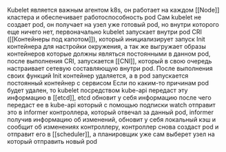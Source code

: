 Kubelet является важным агентом k8s, он работает на каждом [[Node]] кластера и обеспечивает работоспособность pod
Сам kubelet не создает pod, он получает на узел уже готовый pod, но внутри которого еще ничего нет, первоначально kubelet запускает внутри pod CRI ([[Контейнеры под капотом]]), который инициализирует запуск Init контейнера для настройки окружения, а так же выгружает образы контейнеров которые должны являться постоянными в данном pod, после выполнения CRI, запускается [[CNI]], который в свою очередь настраивает сетевую составляющую внутри pod. После выполнения своих функций Init контейнер удаляется, а в pod запускается постоянный контейнер с сервисом
Если по каким-то причинам pod будет удален, то kubelet посредством kube-api передаст эту информацию в [[etcd]], etcd обновит у себя информацию после чего передаст ее в kube-api который с помощью подписки watch отправит это в informer контроллера, который отвечал за данный pod, informer получив информацию об изменений, обновит у себя локальный кэш и сообщит об изменениях контроллеру, контроллер снова создаст pod и отправит его в [[scheduler]], а планировщик уже сам выберет узел на который отправить новый pod